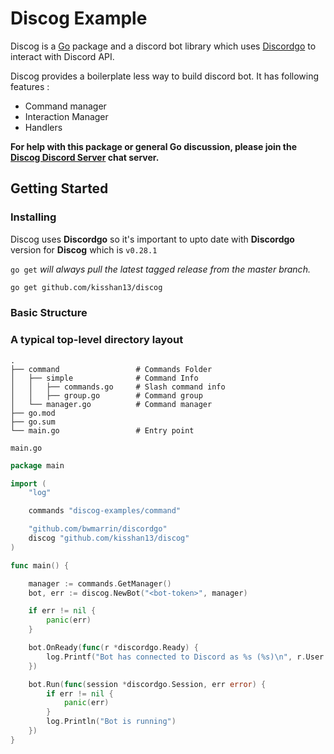 # Discog Example

Discog is a [Go](https://golang.org/) package and a discord bot library which uses [Discordgo](https://github.com/bwmarrin/discordgo) to interact with Discord API.

Discog provides a boilerplate less way to build discord bot. It has following features :

- Command manager
- Interaction Manager
- Handlers

**For help with this package or general Go discussion, please join the [Discog Discord Server](https://discord.gg/golang) chat server.**

## Getting Started

### Installing

Discog uses **Discordgo** so it's important to upto date with **Discordgo** version for **Discog** which is `v0.28.1`

`go get` _will always pull the latest tagged release from the master branch._

```sh
go get github.com/kisshan13/discog
```

### Basic Structure

### A typical top-level directory layout

    .
    ├── command                 # Commands Folder
	│   ├── simple          	# Command Info
	│   │	├── commands.go		# Slash command info 
	│   │	├── group.go 		# Command group
	│   └── manager.go          # Command manager
    ├── go.mod     
    ├── go.sum                  
    └── main.go                 # Entry point

`main.go`

```go
package main

import (
	"log"

	commands "discog-examples/command"

	"github.com/bwmarrin/discordgo"
	discog "github.com/kisshan13/discog"
)

func main() {

	manager := commands.GetManager()
	bot, err := discog.NewBot("<bot-token>", manager)

	if err != nil {
		panic(err)
	}

	bot.OnReady(func(r *discordgo.Ready) {
		log.Printf("Bot has connected to Discord as %s (%s)\n", r.User.Username, r.User.ID)
	})

	bot.Run(func(session *discordgo.Session, err error) {
		if err != nil {
			panic(err)
		}
		log.Println("Bot is running")
	})
}

```